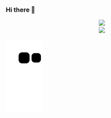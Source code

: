 ### Hi there 👋

<!--
**RSN621/RSN621** is a ✨ _special_ ✨ repository because its `README.md` (this file) appears on your GitHub profile.

Here are some ideas to get you started:

- 🔭 I’m currently working on ...
- 🌱 I’m currently learning ...
- 👯 I’m looking to collaborate on ...
- 🤔 I’m looking for help with ...
- 💬 Ask me about ...
- 📫 How to reach me: ...
- 😄 Pronouns: ...
- ⚡ Fun fact: ...
-->
<div align="center"> <img src="https://metrics.lecoq.io/RSN621?template=classic&config.timezone=Asia%2FShanghai"> </div>


<div align="center"><img src="https://cdn.jsdelivr.net/gh/RSN621//RSN621/assets/github-contribution-grid-snake.svg" /></div>

![](https://raw.githubusercontent.com/RSN621/RSN621/main/assets/github-contribution-grid-snake.svg)
